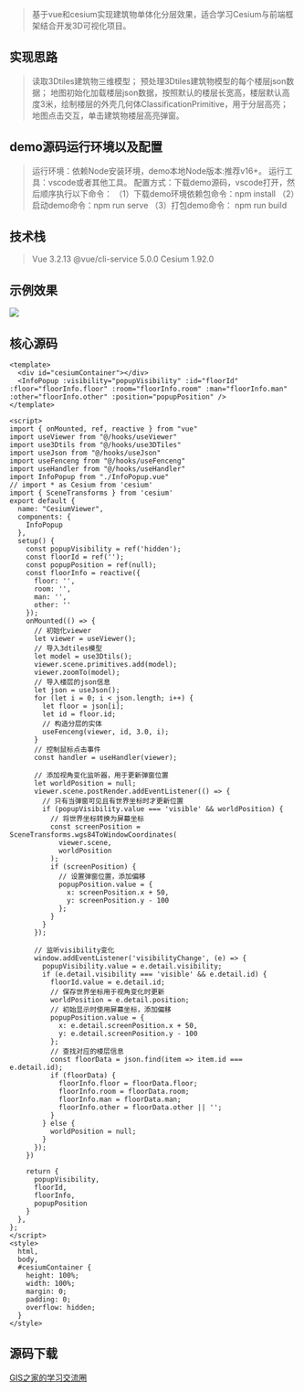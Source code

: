 > 基于vue和cesium实现建筑物单体化分层效果，适合学习Cesium与前端框架结合开发3D可视化项目。

## 实现思路
> 读取3Dtiles建筑物三维模型；
预处理3Dtiles建筑物模型的每个楼层json数据；
地图初始化加载楼层json数据，按照默认的楼层长宽高，楼层默认高度3米，绘制楼层的外壳几何体ClassificationPrimitive，用于分层高亮；
地图点击交互，单击建筑物楼层高亮弹窗。  

## demo源码运行环境以及配置
> 运行环境：依赖Node安装环境，demo本地Node版本:推荐v16+。
运行工具：vscode或者其他工具。
配置方式：下载demo源码，vscode打开，然后顺序执行以下命令：
（1）下载demo环境依赖包命令：npm install
（2）启动demo命令：npm run serve
（3）打包demo命令： npm run build

## 技术栈
> Vue 3.2.13
@vue/cli-service 5.0.0
Cesium 1.92.0

## 示例效果
![](https://gitee.com/gishome/gis-learning-circle/raw/main/%E6%95%88%E6%9E%9C%E5%9B%BE/%E5%BB%BA%E7%AD%91%E7%89%A9%E5%8D%95%E4%BD%93%E5%8C%96%E5%88%86%E5%B1%82.png)

## 核心源码
```
<template>
  <div id="cesiumContainer"></div>
  <InfoPopup :visibility="popupVisibility" :id="floorId" :floor="floorInfo.floor" :room="floorInfo.room" :man="floorInfo.man" :other="floorInfo.other" :position="popupPosition" />
</template>

<script>
import { onMounted, ref, reactive } from "vue"
import useViewer from "@/hooks/useViewer"
import use3Dtils from "@/hooks/use3DTiles"
import useJson from "@/hooks/useJson"
import useFenceng from "@/hooks/useFenceng"
import useHandler from "@/hooks/useHandler"
import InfoPopup from "./InfoPopup.vue"
// import * as Cesium from 'cesium'
import { SceneTransforms } from 'cesium'
export default {
  name: "CesiumViewer",
  components: {
    InfoPopup
  },
  setup() {
    const popupVisibility = ref('hidden');
    const floorId = ref('');
    const popupPosition = ref(null);
    const floorInfo = reactive({
      floor: '',
      room: '',
      man: '',
      other: ''
    });
    onMounted(() => {
      // 初始化viewer
      let viewer = useViewer();
      // 导入3dtiles模型
      let model = use3Dtils();
      viewer.scene.primitives.add(model);
      viewer.zoomTo(model);
      // 导入楼层的json信息
      let json = useJson();
      for (let i = 0; i < json.length; i++) {
        let floor = json[i];
        let id = floor.id;
        // 构造分层的实体
        useFenceng(viewer, id, 3.0, i);
      }
      // 控制鼠标点击事件
      const handler = useHandler(viewer);
      
      // 添加视角变化监听器，用于更新弹窗位置
      let worldPosition = null;
      viewer.scene.postRender.addEventListener(() => {
        // 只有当弹窗可见且有世界坐标时才更新位置
        if (popupVisibility.value === 'visible' && worldPosition) {
          // 将世界坐标转换为屏幕坐标
          const screenPosition = SceneTransforms.wgs84ToWindowCoordinates(
            viewer.scene,
            worldPosition
          );
          if (screenPosition) {
            // 设置弹窗位置，添加偏移
            popupPosition.value = {
              x: screenPosition.x + 50,
              y: screenPosition.y - 100
            };
          }
        }
      });
      
      // 监听visibility变化
      window.addEventListener('visibilityChange', (e) => {
        popupVisibility.value = e.detail.visibility;
        if (e.detail.visibility === 'visible' && e.detail.id) {
          floorId.value = e.detail.id;
          // 保存世界坐标用于视角变化时更新
          worldPosition = e.detail.position;
          // 初始显示时使用屏幕坐标，添加偏移
          popupPosition.value = {
            x: e.detail.screenPosition.x + 50,
            y: e.detail.screenPosition.y - 100
          };
          // 查找对应的楼层信息
          const floorData = json.find(item => item.id === e.detail.id);
          if (floorData) {
            floorInfo.floor = floorData.floor;
            floorInfo.room = floorData.room;
            floorInfo.man = floorData.man;
            floorInfo.other = floorData.other || '';
          }
        } else {
          worldPosition = null;
        }
      });
    })

    return {
      popupVisibility,
      floorId,
      floorInfo,
      popupPosition
    }
  },
};
</script>
<style>
  html,
  body,
  #cesiumContainer {
    height: 100%;
    width: 100%;
    margin: 0;
    padding: 0;
    overflow: hidden;
  }
</style>
```

## 源码下载  
[GIS之家的学习交流圈](https://www.zhihu.com/column/c_1952830516555396850)   
